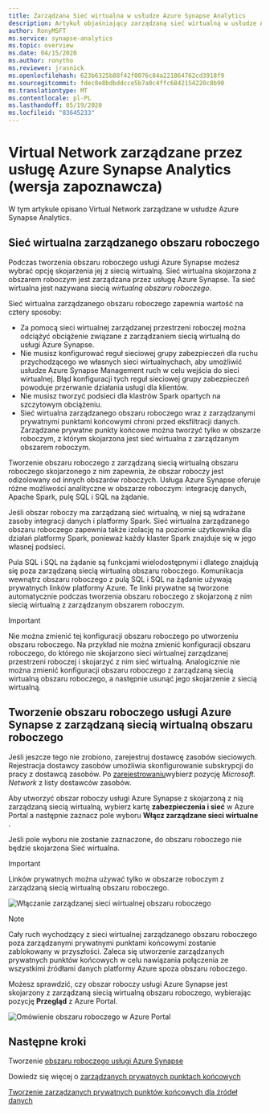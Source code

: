 ```yaml
---
title: Zarządzana Sieć wirtualna w usłudze Azure Synapse Analytics
description: Artykuł objaśniający zarządzaną sieć wirtualną w usłudze Azure Synapse Analytics
author: RonyMSFT
ms.service: synapse-analytics
ms.topic: overview
ms.date: 04/15/2020
ms.author: ronytho
ms.reviewer: jrasnick
ms.openlocfilehash: 623b6325b88f42f0076c84a221864762cd3918f9
ms.sourcegitcommit: fdec8e8bdbddcce5b7a0c4ffc6842154220c8b90
ms.translationtype: MT
ms.contentlocale: pl-PL
ms.lasthandoff: 05/19/2020
ms.locfileid: "83645233"
---
```

# <a name="azure-synapse-analytics-managed-virtual-network-preview"></a>Virtual Network zarządzane przez usługę Azure Synapse Analytics (wersja zapoznawcza)

W tym artykule opisano Virtual Network zarządzane w usłudze Azure Synapse Analytics.

## <a name="managed-workspace-vnet"></a>Sieć wirtualna zarządzanego obszaru roboczego

Podczas tworzenia obszaru roboczego usługi Azure Synapse możesz wybrać opcję skojarzenia jej z siecią wirtualną. Sieć wirtualna skojarzona z obszarem roboczym jest zarządzana przez usługę Azure Synapse. Ta sieć wirtualna jest nazywana siecią *wirtualną obszaru roboczego*.

Sieć wirtualna zarządzanego obszaru roboczego zapewnia wartość na cztery sposoby:

- Za pomocą sieci wirtualnej zarządzanej przestrzeni roboczej można odciążyć obciążenie związane z zarządzaniem siecią wirtualną do usługi Azure Synapse.
- Nie musisz konfigurować reguł sieciowej grupy zabezpieczeń dla ruchu przychodzącego we własnych sieci wirtualnychach, aby umożliwić usłudze Azure Synapse Management ruch w celu wejścia do sieci wirtualnej. Błąd konfiguracji tych reguł sieciowej grupy zabezpieczeń powoduje przerwanie działania usługi dla klientów.
- Nie musisz tworzyć podsieci dla klastrów Spark opartych na szczytowym obciążeniu.
- Sieć wirtualna zarządzanego obszaru roboczego wraz z zarządzanymi prywatnymi punktami końcowymi chroni przed eksfiltracji danych. Zarządzane prywatne punkty końcowe można tworzyć tylko w obszarze roboczym, z którym skojarzona jest sieć wirtualna z zarządzanym obszarem roboczym.

Tworzenie obszaru roboczego z zarządzaną siecią wirtualną obszaru roboczego skojarzonego z nim zapewnia, że obszar roboczy jest odizolowany od innych obszarów roboczych. Usługa Azure Synapse oferuje różne możliwości analityczne w obszarze roboczym: integrację danych, Apache Spark, pulę SQL i SQL na żądanie.

Jeśli obszar roboczy ma zarządzaną sieć wirtualną, w niej są wdrażane zasoby integracji danych i platformy Spark. Sieć wirtualna zarządzanego obszaru roboczego zapewnia także izolację na poziomie użytkownika dla działań platformy Spark, ponieważ każdy klaster Spark znajduje się w jego własnej podsieci.

Pula SQL i SQL na żądanie są funkcjami wielodostępnymi i dlatego znajdują się poza zarządzaną siecią wirtualną obszaru roboczego. Komunikacja wewnątrz obszaru roboczego z pulą SQL i SQL na żądanie używają prywatnych linków platformy Azure. Te linki prywatne są tworzone automatycznie podczas tworzenia obszaru roboczego z skojarzoną z nim siecią wirtualną z zarządzanym obszarem roboczym.

>[!IMPORTANT]
>Nie można zmienić tej konfiguracji obszaru roboczego po utworzeniu obszaru roboczego. Na przykład nie można zmienić konfiguracji obszaru roboczego, do którego nie skojarzono sieci wirtualnej zarządzanej przestrzeni roboczej i skojarzyć z nim sieć wirtualną. Analogicznie nie można zmienić konfiguracji obszaru roboczego z zarządzaną siecią wirtualną obszaru roboczego, a następnie usunąć jego skojarzenie z siecią wirtualną.

## <a name="create-an-azure-synapse-workspace-with-a-managed-workspace-vnet"></a>Tworzenie obszaru roboczego usługi Azure Synapse z zarządzaną siecią wirtualną obszaru roboczego

Jeśli jeszcze tego nie zrobiono, zarejestruj dostawcę zasobów sieciowych. Rejestracja dostawcy zasobów umożliwia skonfigurowanie subskrypcji do pracy z dostawcą zasobów. Po [zarejestrowaniu](https://docs.microsoft.com/azure/azure-resource-manager/management/resource-providers-and-types)wybierz pozycję *Microsoft. Network* z listy dostawców zasobów.

Aby utworzyć obszar roboczy usługi Azure Synapse z skojarzoną z nią zarządzaną siecią wirtualną, wybierz kartę **zabezpieczenia i sieć** w Azure Portal a następnie zaznacz pole wyboru **Włącz zarządzane sieci wirtualne** .

Jeśli pole wyboru nie zostanie zaznaczone, do obszaru roboczego nie będzie skojarzona Sieć wirtualna.

>[!IMPORTANT]
>Linków prywatnych można używać tylko w obszarze roboczym z zarządzaną siecią wirtualną obszaru roboczego.

![Włączanie zarządzanej sieci wirtualnej obszaru roboczego](./media/synapse-workspace-managed-vnet/enable-managed-vnet-1.png)

>[!NOTE]
>Cały ruch wychodzący z sieci wirtualnej zarządzanego obszaru roboczego poza zarządzanymi prywatnymi punktami końcowymi zostanie zablokowany w przyszłości. Zaleca się utworzenie zarządzanych prywatnych punktów końcowych w celu nawiązania połączenia ze wszystkimi źródłami danych platformy Azure spoza obszaru roboczego. 

Możesz sprawdzić, czy obszar roboczy usługi Azure Synapse jest skojarzony z zarządzaną siecią wirtualną obszaru roboczego, wybierając pozycję **Przegląd** z Azure Portal.

![Omówienie obszaru roboczego w Azure Portal](./media/synapse-workspace-managed-vnet/enable-managed-vnet-2.png)

## <a name="next-steps"></a>Następne kroki

Tworzenie [obszaru roboczego usługi Azure Synapse](../quickstart-create-workspace.md)

Dowiedz się więcej o [zarządzanych prywatnych punktach końcowych](./synapse-workspace-managed-private-endpoints.md)

[Tworzenie zarządzanych prywatnych punktów końcowych dla źródeł danych](./how-to-create-managed-private-endpoints.md)
